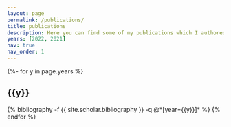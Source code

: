 ```yaml
---
layout: page
permalink: /publications/
title: publications
description: Here you can find some of my publications which I authored or co-authored
years: [2022, 2021]
nav: true
nav_order: 1
---
```

<!-- _pages/publications.md -->
<div class="publications">

{%- for y in page.years %}
  <h2 class="year">{{y}}</h2>
  {% bibliography -f {{ site.scholar.bibliography }} -q @*[year={{y}}]* %}
{% endfor %}

</div>
